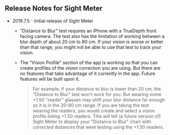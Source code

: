 ## Release Notes for Sight Meter

* 2019.7.5 - Initial release of Sight Meter
  - "Distance to Blur" test requires an iPhone with a TrueDepth front facing camera. The test also has the limitation of working between a blur depth of about 20 cm to 80 cm. If your vision is worse or better than that range, you might not be able to use that test to track your vision. 
  - The "Vision Profile" section of the app is working so that you can create profiles of the vision correction you are using. But there are no features that take advantage of it currently in the app. Future features will be built upon it. 
  
      > For example, if your distance to blur is lower than 20 cm, the "Distance to Blur" test won't work for you. But wearing some +1.50 "reader" glasses may shift your blur distance far enough so it is in the 20-80 cm range. If you are taking the test wearing the readers, you would create and select a vision profile listing +1.50 readers. This will tell (a future version of) Sight Meter to display your "Distance to Blur" chart with *corrected* distances that were testing using the +1.50 readers. 
